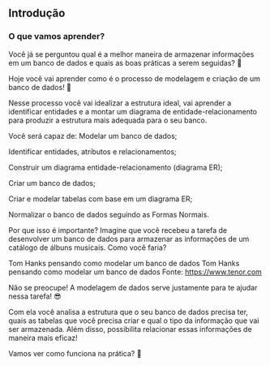 ## Introdução
### O que vamos aprender?
Você já se perguntou qual é a melhor maneira de armazenar informações em um banco de dados e quais as boas práticas a serem seguidas? 🤔

Hoje você vai aprender como é o processo de modelagem e criação de um banco de dados! 🥳

Nesse processo você vai idealizar a estrutura ideal, vai aprender a identificar entidades e a montar um diagrama de entidade-relacionamento para produzir a estrutura mais adequada para o seu banco.


Você será capaz de:
Modelar um banco de dados;

Identificar entidades, atributos e relacionamentos;

Construir um diagrama entidade-relacionamento (diagrama ER);

Criar um banco de dados;

Criar e modelar tabelas com base em um diagrama ER;

Normalizar o banco de dados seguindo as Formas Normais.

Por que isso é importante?
Imagine que você recebeu a tarefa de desenvolver um banco de dados para armazenar as informações de um catálogo de álbuns musicais. Como você faria?

Tom Hanks pensando como modelar um banco de dados
Tom Hanks pensando como modelar um banco de dados
Fonte: https://www.tenor.com

Não se preocupe! A modelagem de dados serve justamente para te ajudar nessa tarefa! 😎

Com ela você analisa a estrutura que o seu banco de dados precisa ter, quais as tabelas que você precisa criar e qual o tipo da informação que vai ser armazenada. Além disso, possibilita relacionar essas informações de maneira mais eficaz!

Vamos ver como funciona na prática? 🤩